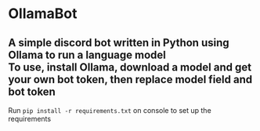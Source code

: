 # OllamaBot  
A simple discord bot written in Python using Ollama to run a language model  
To use, install Ollama, download a model and get your own bot token, then replace model field and bot token  
---

Run ```pip install -r requirements.txt``` on console to set up the requirements
